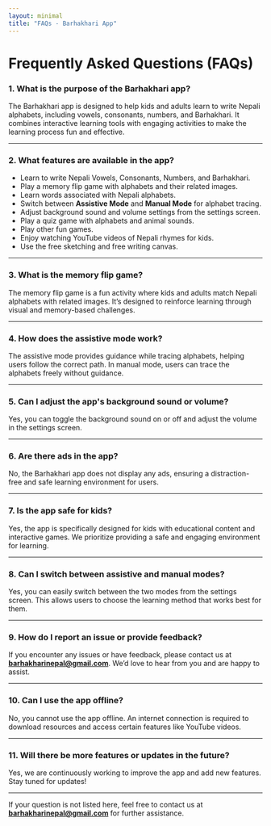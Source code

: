```yaml
---
layout: minimal
title: "FAQs - Barhakhari App"
---
```


# Frequently Asked Questions (FAQs)

### 1. **What is the purpose of the Barhakhari app?**
The Barhakhari app is designed to help kids and adults learn to write Nepali alphabets, including vowels, consonants, numbers, and Barhakhari. It combines interactive learning tools with engaging activities to make the learning process fun and effective.

---

### 2. **What features are available in the app?**
- Learn to write Nepali Vowels, Consonants, Numbers, and Barhakhari.
- Play a memory flip game with alphabets and their related images.
- Learn words associated with Nepali alphabets.
- Switch between **Assistive Mode** and **Manual Mode** for alphabet tracing.
- Adjust background sound and volume settings from the settings screen.
- Play a quiz game with alphabets and animal sounds.
- Play other fun games.
- Enjoy watching YouTube videos of Nepali rhymes for kids.
- Use the free sketching and free writing canvas.

---

### 3. **What is the memory flip game?**
The memory flip game is a fun activity where kids and adults match Nepali alphabets with related images. It’s designed to reinforce learning through visual and memory-based challenges.

---

### 4. **How does the assistive mode work?**
The assistive mode provides guidance while tracing alphabets, helping users follow the correct path. In manual mode, users can trace the alphabets freely without guidance.

---

### 5. **Can I adjust the app's background sound or volume?**
Yes, you can toggle the background sound on or off and adjust the volume in the settings screen.

---

### 6. **Are there ads in the app?**
No, the Barhakhari app does not display any ads, ensuring a distraction-free and safe learning environment for users.

---

### 7. **Is the app safe for kids?**
Yes, the app is specifically designed for kids with educational content and interactive games. We prioritize providing a safe and engaging environment for learning.

---

### 8. **Can I switch between assistive and manual modes?**
Yes, you can easily switch between the two modes from the settings screen. This allows users to choose the learning method that works best for them.

---

### 9. **How do I report an issue or provide feedback?**
If you encounter any issues or have feedback, please contact us at **barhakharinepal@gmail.com**. We’d love to hear from you and are happy to assist.

---

### 10. **Can I use the app offline?**
No, you cannot use the app offline. An internet connection is required to download resources and access certain features like YouTube videos.

---

### 11. **Will there be more features or updates in the future?**
Yes, we are continuously working to improve the app and add new features. Stay tuned for updates!

---

If your question is not listed here, feel free to contact us at **barhakharinepal@gmail.com** for further assistance.

